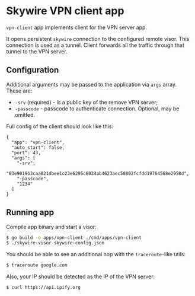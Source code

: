 # Skywire VPN client app

`vpn-client` app implements client for the VPN server app.

It opens persistent `skywire` connection to the configured remote visor. This connection is used as a tunnel. Client forwards all the traffic through that tunnel to the VPN server.

## Configuration

Additional arguments may be passed to the application via `args` array. These are:
- `-srv` (required) - is a public key of the remove VPN server;
- `-passcode` - passcode to authenticate connection. Optional, may be omitted.

Full config of the client should look like this:
```json5
{
  "app": "vpn-client",
  "auto_start": false,
  "port": 43,
  "args": [
    "-srv",
    "03e9019b3caa021dbee1c23e6295c6034ab4623aec50802fcfdd19764568e2958d",
    "-passcode",
    "1234"
  ]
}
```

## Running app

Compile app binary and start a visor:

```sh
$ go build -o apps/vpn-client ./cmd/apps/vpn-client
$ ./skywire-visor skywire-config.json
```

You should be able to see an additional hop with the `traceroute`-like utils:

```sh
$ traceroute google.com
```

Also, your IP should be detected as the IP of the VPN server:

```sh
$ curl https://api.ipify.org
```